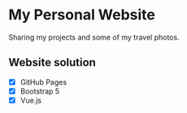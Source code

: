 # My Personal Website

Sharing my projects and some of my travel photos.

## Website solution
  - [x] GitHub Pages
  - [x] Bootstrap 5
  - [x] Vue.js
